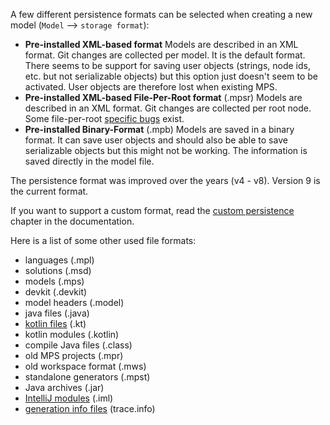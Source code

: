 A few different persistence formats can be selected when creating a new model (`Model` --> `storage format`):

- **Pre-installed XML-based format**
    Models are described in an XML format. Git changes are collected per model. It is the default format. There seems to be support for saving user objects (strings, node ids, etc. but not serializable objects) but this option just doesn't seem to be activated. User objects are therefore lost when existing MPS.
- **Pre-installed XML-based File-Per-Root format** (.mpsr) 
  Models are described in an XML format. Git changes are collected per root node. Some file-per-root [specific bugs](https://youtrack.jetbrains.com/issues/MPS?q=per%20root%20persistence%20%23Open%20) exist.
- **Pre-installed Binary-Format** (.mpb)
    Models are saved in a binary format. It can save user objects and should also be able to save serializable objects but this might not be working. The information is saved directly in the model file.

The persistence format was improved over the years (v4 - v8). Version 9 is the current format.

If you want to support a custom format, read the [custom persistence](https://www.jetbrains.com/help/mps/open-api-accessing-models-from-code.html#custompersistence) chapter in the documentation.

Here is a list of some other used file formats:

- languages (.mpl)
- solutions (.msd)
- models (.mps)
- devkit (.devkit)
- model headers (.model)
- java files (.java)
- [kotlin files](https://docs.fileformat.com/programming/kt/) (.kt)
- kotlin modules (.kotlin)
- compile Java files (.class)
- old MPS projects (.mpr)
- old workspace format (.mws)
- standalone generators (.mpst)
- Java archives (.jar)
- [IntelliJ modules](https://www.jetbrains.com/help/idea/creating-and-managing-modules.html) (.iml)
- [generation info files](https://www.jetbrains.com/help/mps/debugger.html#debuggingbaselanguageanditsextensions-integrationwiththejavadebugger) (trace.info)
